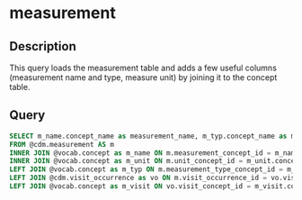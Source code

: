 # measurement

## Description
This query loads the measurement table and adds a few useful columns (measurement name and type, measure unit) by joining it to the concept table.

## Query

```sql
SELECT m_name.concept_name as measurement_name, m_typ.concept_name as measurement_type, m_unit.concept_name as unit, m_visit.concept_name as visit, m.*
FROM @cdm.measurement AS m
INNER JOIN @vocab.concept as m_name ON m.measurement_concept_id = m_name.concept_id
INNER JOIN @vocab.concept as m_unit ON m.unit_concept_id = m_unit.concept_id
LEFT JOIN @vocab.concept as m_typ ON m.measurement_type_concept_id = m_typ.concept_id
LEFT JOIN @cdm.visit_occurrence as vo ON m.visit_occurrence_id = vo.visit_occurrence_id
LEFT JOIN @vocab.concept as m_visit ON vo.visit_concept_id = m_visit.concept_id
	
```
